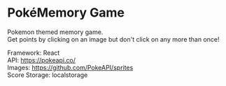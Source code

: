 # PokéMemory Game

Pokemon themed memory game. \
Get points by clicking on an image but don't click on any more than once!

Framework: React \
API: https://pokeapi.co/ \
Images: https://github.com/PokeAPI/sprites \
Score Storage: localstorage
